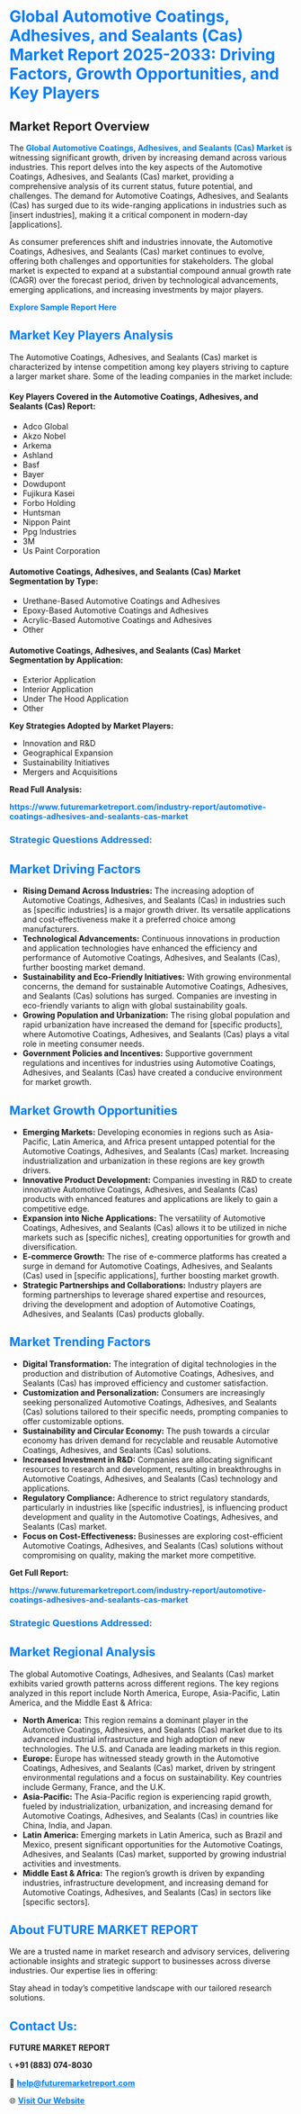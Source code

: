 <h1 style="color: #007BFF;">Global Automotive Coatings, Adhesives, and Sealants (Cas) Market Report 2025-2033: Driving Factors, Growth Opportunities, and Key Players</h1>

<section id="overview">
<h2>Market Report Overview</h2>
<p>The <a href="https://www.futuremarketreport.com/industry-report/automotive-coatings-adhesives-and-sealants-cas-market" style="color: #007BFF; text-decoration: none;"><strong>Global Automotive Coatings, Adhesives, and Sealants (Cas) Market</strong></a> is witnessing significant growth, driven by increasing demand across various industries. This report delves into the key aspects of the Automotive Coatings, Adhesives, and Sealants (Cas) market, providing a comprehensive analysis of its current status, future potential, and challenges. The demand for Automotive Coatings, Adhesives, and Sealants (Cas) has surged due to its wide-ranging applications in industries such as [insert industries], making it a critical component in modern-day [applications].</p>
<p>As consumer preferences shift and industries innovate, the Automotive Coatings, Adhesives, and Sealants (Cas) market continues to evolve, offering both challenges and opportunities for stakeholders. The global market is expected to expand at a substantial compound annual growth rate (CAGR) over the forecast period, driven by technological advancements, emerging applications, and increasing investments by major players.</p>
</section>

<section id="overview">
<p><a href="https://www.futuremarketreport.com/request-sample/reportId=31053" style="color: #007BFF; text-decoration: none;"><strong>Explore Sample Report Here</strong></a></p>
</section>

<section id="key-players">
<h2 style="color: #007BFF;">Market Key Players Analysis</h2>
<p>The Automotive Coatings, Adhesives, and Sealants (Cas) market is characterized by intense competition among key players striving to capture a larger market share. Some of the leading companies in the market include:</p>
<h4>Key Players Covered in the Automotive Coatings, Adhesives, and Sealants (Cas) Report:</h4>
<ul><li>Adco Global</li><li>Akzo Nobel</li><li>Arkema</li><li>Ashland</li><li>Basf</li><li>Bayer</li><li>Dowdupont</li><li>Fujikura Kasei</li><li>Forbo Holding</li><li>Huntsman</li><li>Nippon Paint</li><li>Ppg Industries</li><li>3M</li><li>Us Paint Corporation</li></ul>
<h4>Automotive Coatings, Adhesives, and Sealants (Cas) Market Segmentation by Type:</h4>
<ul><li>Urethane-Based Automotive Coatings and Adhesives</li><li>Epoxy-Based Automotive Coatings and Adhesives</li><li>Acrylic-Based Automotive Coatings and Adhesives</li><li>Other</li></ul>

<h4>Automotive Coatings, Adhesives, and Sealants (Cas) Market Segmentation by Application:</h4>
<ul><li>Exterior Application</li><li>Interior Application</li><li>Under The Hood Application</li><li>Other</li></ul>
<p><strong>Key Strategies Adopted by Market Players:</strong></p>
<ul>
<li>Innovation and R&D</li>
<li>Geographical Expansion</li>
<li>Sustainability Initiatives</li>
<li>Mergers and Acquisitions</li>
</ul>
</section>

<section>
<p><strong>Read Full Analysis: </strong></p><a href="https://www.futuremarketreport.com/industry-report/automotive-coatings-adhesives-and-sealants-cas-market" style="color: #007BFF; text-decoration: none;"><strong>https://www.futuremarketreport.com/industry-report/automotive-coatings-adhesives-and-sealants-cas-market</strong></a>
<h3 style="color: #007BFF;">Strategic Questions Addressed:</h3>
</section>

<section id="driving-factors">
<h2 style="color: #007BFF;">Market Driving Factors</h2>
<ul>
<li><strong>Rising Demand Across Industries:</strong> The increasing adoption of Automotive Coatings, Adhesives, and Sealants (Cas) in industries such as [specific industries] is a major growth driver. Its versatile applications and cost-effectiveness make it a preferred choice among manufacturers.</li>
<li><strong>Technological Advancements:</strong> Continuous innovations in production and application technologies have enhanced the efficiency and performance of Automotive Coatings, Adhesives, and Sealants (Cas), further boosting market demand.</li>
<li><strong>Sustainability and Eco-Friendly Initiatives:</strong> With growing environmental concerns, the demand for sustainable Automotive Coatings, Adhesives, and Sealants (Cas) solutions has surged. Companies are investing in eco-friendly variants to align with global sustainability goals.</li>
<li><strong>Growing Population and Urbanization:</strong> The rising global population and rapid urbanization have increased the demand for [specific products], where Automotive Coatings, Adhesives, and Sealants (Cas) plays a vital role in meeting consumer needs.</li>
<li><strong>Government Policies and Incentives:</strong> Supportive government regulations and incentives for industries using Automotive Coatings, Adhesives, and Sealants (Cas) have created a conducive environment for market growth.</li>
</ul>
</section>

<section id="growth-opportunities">
<h2 style="color: #007BFF;">Market Growth Opportunities</h2>
<ul>
<li><strong>Emerging Markets:</strong> Developing economies in regions such as Asia-Pacific, Latin America, and Africa present untapped potential for the Automotive Coatings, Adhesives, and Sealants (Cas) market. Increasing industrialization and urbanization in these regions are key growth drivers.</li>
<li><strong>Innovative Product Development:</strong> Companies investing in R&D to create innovative Automotive Coatings, Adhesives, and Sealants (Cas) products with enhanced features and applications are likely to gain a competitive edge.</li>
<li><strong>Expansion into Niche Applications:</strong> The versatility of Automotive Coatings, Adhesives, and Sealants (Cas) allows it to be utilized in niche markets such as [specific niches], creating opportunities for growth and diversification.</li>
<li><strong>E-commerce Growth:</strong> The rise of e-commerce platforms has created a surge in demand for Automotive Coatings, Adhesives, and Sealants (Cas) used in [specific applications], further boosting market growth.</li>
<li><strong>Strategic Partnerships and Collaborations:</strong> Industry players are forming partnerships to leverage shared expertise and resources, driving the development and adoption of Automotive Coatings, Adhesives, and Sealants (Cas) products globally.</li>
</ul>
</section>

<section id="trending-factors">
<h2 style="color: #007BFF;">Market Trending Factors</h2>
<ul>
<li><strong>Digital Transformation:</strong> The integration of digital technologies in the production and distribution of Automotive Coatings, Adhesives, and Sealants (Cas) has improved efficiency and customer satisfaction.</li>
<li><strong>Customization and Personalization:</strong> Consumers are increasingly seeking personalized Automotive Coatings, Adhesives, and Sealants (Cas) solutions tailored to their specific needs, prompting companies to offer customizable options.</li>
<li><strong>Sustainability and Circular Economy:</strong> The push towards a circular economy has driven demand for recyclable and reusable Automotive Coatings, Adhesives, and Sealants (Cas) solutions.</li>
<li><strong>Increased Investment in R&D:</strong> Companies are allocating significant resources to research and development, resulting in breakthroughs in Automotive Coatings, Adhesives, and Sealants (Cas) technology and applications.</li>
<li><strong>Regulatory Compliance:</strong> Adherence to strict regulatory standards, particularly in industries like [specific industries], is influencing product development and quality in the Automotive Coatings, Adhesives, and Sealants (Cas) market.</li>
<li><strong>Focus on Cost-Effectiveness:</strong> Businesses are exploring cost-efficient Automotive Coatings, Adhesives, and Sealants (Cas) solutions without compromising on quality, making the market more competitive.</li>
</ul>
</section>

<section>
<p><strong>Get Full Report: </strong></p><a href="https://www.futuremarketreport.com/industry-report/automotive-coatings-adhesives-and-sealants-cas-market" style="color: #007BFF; text-decoration: none;"><strong>https://www.futuremarketreport.com/industry-report/automotive-coatings-adhesives-and-sealants-cas-market</strong></a>
<h3 style="color: #007BFF;">Strategic Questions Addressed:</h3>
</section>


<section id="regional-analysis">
<h2 style="color: #007BFF;">Market Regional Analysis</h2>
<p>The global Automotive Coatings, Adhesives, and Sealants (Cas) market exhibits varied growth patterns across different regions. The key regions analyzed in this report include North America, Europe, Asia-Pacific, Latin America, and the Middle East & Africa:</p>
<ul>
<li><strong>North America:</strong> This region remains a dominant player in the Automotive Coatings, Adhesives, and Sealants (Cas) market due to its advanced industrial infrastructure and high adoption of new technologies. The U.S. and Canada are leading markets in this region.</li>
<li><strong>Europe:</strong> Europe has witnessed steady growth in the Automotive Coatings, Adhesives, and Sealants (Cas) market, driven by stringent environmental regulations and a focus on sustainability. Key countries include Germany, France, and the U.K.</li>
<li><strong>Asia-Pacific:</strong> The Asia-Pacific region is experiencing rapid growth, fueled by industrialization, urbanization, and increasing demand for Automotive Coatings, Adhesives, and Sealants (Cas) in countries like China, India, and Japan.</li>
<li><strong>Latin America:</strong> Emerging markets in Latin America, such as Brazil and Mexico, present significant opportunities for the Automotive Coatings, Adhesives, and Sealants (Cas) market, supported by growing industrial activities and investments.</li>
<li><strong>Middle East & Africa:</strong> The region’s growth is driven by expanding industries, infrastructure development, and increasing demand for Automotive Coatings, Adhesives, and Sealants (Cas) in sectors like [specific sectors].</li>
</ul>
</section>

<footer>
<h2 style="color: #007BFF;">About FUTURE MARKET REPORT</h2>
<p>We are a trusted name in market research and advisory services, delivering actionable insights and strategic support to businesses across diverse industries. Our expertise lies in offering:</p>

<p>Stay ahead in today’s competitive landscape with our tailored research solutions.</p>

<h2 style="color: #007BFF;">Contact Us:</h2>
<p><strong>FUTURE MARKET REPORT</strong></p>
<p>📞 <strong>+91 (883) 074-8030</strong></p>
<p>📧 <strong><a href="mailto:help@futuremarketreport.com" style="color: #007BFF;">help@futuremarketreport.com</a></strong></p>
<p>🌐 <strong><a href="https://www.futuremarketreport.com/" style="color: #007BFF;">Visit Our Website</a></strong></p>
</footer>